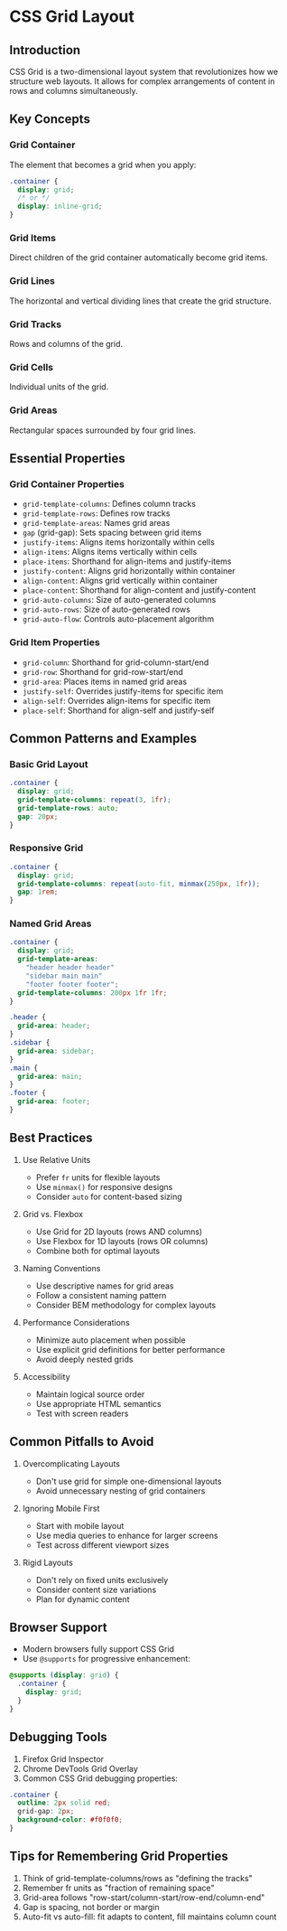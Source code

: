 # CSS Grid Layout

## Introduction

CSS Grid is a two-dimensional layout system that revolutionizes how we structure web layouts. It allows for complex arrangements of content in rows and columns simultaneously.

## Key Concepts

### Grid Container

The element that becomes a grid when you apply:

```css
.container {
  display: grid;
  /* or */
  display: inline-grid;
}
```

### Grid Items

Direct children of the grid container automatically become grid items.

### Grid Lines

The horizontal and vertical dividing lines that create the grid structure.

### Grid Tracks

Rows and columns of the grid.

### Grid Cells

Individual units of the grid.

### Grid Areas

Rectangular spaces surrounded by four grid lines.

## Essential Properties

### Grid Container Properties

- `grid-template-columns`: Defines column tracks
- `grid-template-rows`: Defines row tracks
- `grid-template-areas`: Names grid areas
- `gap` (grid-gap): Sets spacing between grid items
- `justify-items`: Aligns items horizontally within cells
- `align-items`: Aligns items vertically within cells
- `place-items`: Shorthand for align-items and justify-items
- `justify-content`: Aligns grid horizontally within container
- `align-content`: Aligns grid vertically within container
- `place-content`: Shorthand for align-content and justify-content
- `grid-auto-columns`: Size of auto-generated columns
- `grid-auto-rows`: Size of auto-generated rows
- `grid-auto-flow`: Controls auto-placement algorithm

### Grid Item Properties

- `grid-column`: Shorthand for grid-column-start/end
- `grid-row`: Shorthand for grid-row-start/end
- `grid-area`: Places items in named grid areas
- `justify-self`: Overrides justify-items for specific item
- `align-self`: Overrides align-items for specific item
- `place-self`: Shorthand for align-self and justify-self

## Common Patterns and Examples

### Basic Grid Layout

```css
.container {
  display: grid;
  grid-template-columns: repeat(3, 1fr);
  grid-template-rows: auto;
  gap: 20px;
}
```

### Responsive Grid

```css
.container {
  display: grid;
  grid-template-columns: repeat(auto-fit, minmax(250px, 1fr));
  gap: 1rem;
}
```

### Named Grid Areas

```css
.container {
  display: grid;
  grid-template-areas:
    "header header header"
    "sidebar main main"
    "footer footer footer";
  grid-template-columns: 200px 1fr 1fr;
}

.header {
  grid-area: header;
}
.sidebar {
  grid-area: sidebar;
}
.main {
  grid-area: main;
}
.footer {
  grid-area: footer;
}
```

## Best Practices

1. Use Relative Units

   - Prefer `fr` units for flexible layouts
   - Use `minmax()` for responsive designs
   - Consider `auto` for content-based sizing

2. Grid vs. Flexbox

   - Use Grid for 2D layouts (rows AND columns)
   - Use Flexbox for 1D layouts (rows OR columns)
   - Combine both for optimal layouts

3. Naming Conventions

   - Use descriptive names for grid areas
   - Follow a consistent naming pattern
   - Consider BEM methodology for complex layouts

4. Performance Considerations

   - Minimize auto placement when possible
   - Use explicit grid definitions for better performance
   - Avoid deeply nested grids

5. Accessibility
   - Maintain logical source order
   - Use appropriate HTML semantics
   - Test with screen readers

## Common Pitfalls to Avoid

1. Overcomplicating Layouts

   - Don't use grid for simple one-dimensional layouts
   - Avoid unnecessary nesting of grid containers

2. Ignoring Mobile First

   - Start with mobile layout
   - Use media queries to enhance for larger screens
   - Test across different viewport sizes

3. Rigid Layouts
   - Don't rely on fixed units exclusively
   - Consider content size variations
   - Plan for dynamic content

## Browser Support

- Modern browsers fully support CSS Grid
- Use `@supports` for progressive enhancement:

```css
@supports (display: grid) {
  .container {
    display: grid;
  }
}
```

## Debugging Tools

1. Firefox Grid Inspector
2. Chrome DevTools Grid Overlay
3. Common CSS Grid debugging properties:

```css
.container {
  outline: 2px solid red;
  grid-gap: 2px;
  background-color: #f0f0f0;
}
```

## Tips for Remembering Grid Properties

1. Think of grid-template-columns/rows as "defining the tracks"
2. Remember fr units as "fraction of remaining space"
3. Grid-area follows "row-start/column-start/row-end/column-end"
4. Gap is spacing, not border or margin
5. Auto-fit vs auto-fill: fit adapts to content, fill maintains column count
